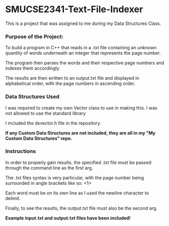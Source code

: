 # SMUCSE2341-Text-File-Indexer
This is a project that was assigned to me during my Data Structures Class.


<b><h3>Purpose of the Project:</h3></b>

To build a program in C++ that reads in a .txt file containing an unknown quantity of words underneath an integer that represents the page number.

The program then parses the words and their respective page numbers and indexes them accordingly.

The results are then written to an output.txt file and displayed in alphabetical order, with the page numbers in ascending order.


<b><h3>Data Structures Used</h3></b>

I was required to create my own Vector class to use in making this. I was not allowed to use the standard library <vector> 
  
I included the dsvector.h file in the repository.

<b>If any Custom Data Structures are not included, they are all in my "My Custom Data Structures" repo.</b>


<b><h3>Instructions</h3></b>

In order to properly gain results, the specified .txt file must be passed through the command line as the first arg.

The .txt files syntax is very particular, with the page number being surrounded in angle brackets like so: <1>

Each word must be on its own line as I used the newline character to delimit.

Finally, to see the results, the output.txt file must also be the second arg.


<b>Example input.txt and output.txt files have been included!</b>


